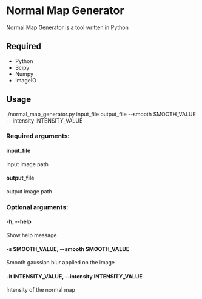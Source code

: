 # Normal Map Generator

Normal Map Generator is a tool written in Python

## Required

- Python
- Scipy
- Numpy
- ImageIO

## Usage

./normal_map_generator.py input_file output_file --smooth SMOOTH_VALUE -- intensity INTENSITY_VALUE

### Required arguments:

#### input_file            
input image path

#### output_file          
output image path

### Optional arguments:

#### -h, --help            
Show help message

#### -s SMOOTH_VALUE, --smooth SMOOTH_VALUE
Smooth gaussian blur applied on the image

#### -it INTENSITY_VALUE, --intensity INTENSITY_VALUE
Intensity of the normal map
